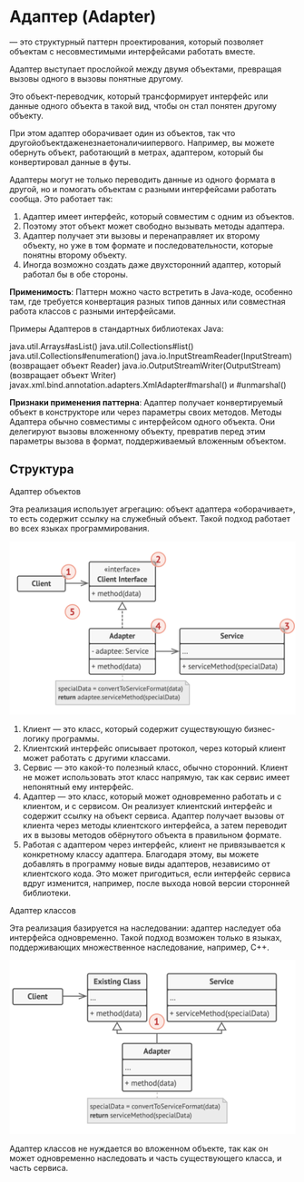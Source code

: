 # Адаптер (Adapter)

— это структурный паттерн проектирования, который позволяет объектам с
несовместимыми интерфейсами работать вместе.

Адаптер выступает прослойкой между двумя объектами, превращая вызовы одного в
вызовы понятные другому.

Это объект-переводчик, который трансформирует интерфейс или данные одного
объекта в такой вид, чтобы он стал понятен другому объекту.

При этом адаптер оборачивает один из объектов, так что
другойобъектдаженезнаетоналичиипервого. Например, вы можете обернуть объект,
работающий в метрах, адаптером, который бы конвертировал данные в футы.

Адаптеры могут не только переводить данные из одного формата в другой, но и
помогать объектам с разными интерфейсами работать сообща. Это работает так:

1. Адаптер имеет интерфейс, который совместим с одним из объектов.
2. Поэтому этот объект может свободно вызывать методы адаптера.
3. Адаптер получает эти вызовы и перенаправляет их второму объекту, но уже в том
   формате и последовательности, которые понятны второму объекту.
4. Иногда возможно создать даже двухсторонний адаптер, который работал бы в обе
   стороны.

**Применимость**: Паттерн можно часто встретить в Java-коде, особенно там, где
требуется конвертация разных типов данных или совместная работа классов с
разными интерфейсами.

Примеры Адаптеров в стандартных библиотеках Java:

java.util.Arrays#asList()
java.util.Collections#list()
java.util.Collections#enumeration()
java.io.InputStreamReader(InputStream) (возвращает объект Reader)
java.io.OutputStreamWriter(OutputStream) (возвращает объект Writer)
javax.xml.bind.annotation.adapters.XmlAdapter#marshal() и #unmarshal()

**Признаки применения паттерна**: Адаптер получает конвертируемый объект в
конструкторе или через параметры своих методов. Методы Адаптера обычно
совместимы с интерфейсом одного объекта. Они делегируют вызовы вложенному
объекту, превратив перед этим параметры вызова в формат, поддерживаемый
вложенным объектом.

## Структура

Адаптер объектов

Эта реализация использует агрегацию: объект адаптера
«оборачивает», то есть содержит ссылку на служебный объект. Такой подход
работает во всех языках программирования.

![adapter_structure.png](/img/design_pattern/design_patterns/adapter_object_structure.png)

1. Клиент — это класс, который содержит существующую бизнес-логику программы.
2. Клиентский интерфейс описывает протокол, через который
   клиент может работать с другими классами.
3. Сервис — это какой-то полезный класс, обычно сторонний.
   Клиент не может использовать этот класс напрямую, так как сервис имеет
   непонятный ему интерфейс.
4. Адаптер — это класс, который может одновременно работать и с клиентом, и с
   сервисом. Он реализует клиентский интерфейс и содержит ссылку на объект
   сервиса. Адаптер получает вызовы от клиента через методы клиентского
   интерфейса, а затем переводит их в вызовы методов обёрнутого объекта в
   правильном формате.
5. Работая с адаптером через интерфейс, клиент не привязывается к конкретному
   классу адаптера. Благодаря этому, вы можете добавлять в программу новые виды
   адаптеров, независимо от клиентского кода. Это может пригодиться, если
   интерфейс сервиса вдруг изменится, например, после выхода новой версии
   сторонней библиотеки.

Адаптер классов

Эта реализация базируется на наследовании: адаптер наследует оба интерфейса
одновременно. Такой подход возможен только в языках, поддерживающих
множественное наследование, например, C++.

![adapter_classes_structure.png](/img/design_pattern/design_patterns/adapter_classes_structure.png)

Адаптер классов не нуждается во вложенном объекте, так
как он может одновременно наследовать и часть существующего класса, и часть
сервиса.